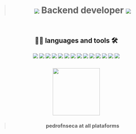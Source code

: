 ><h1 align="center"> 
><img align="center" src="https://img.icons8.com/external-filled-outline-wichaiwi/30/000000/external-backend-jobs-and-occupations-filled-outline-wichaiwi.png"/>
>Backend developer
><img align="center" src="https://img.icons8.com/color/30/000000/linux--v1.png"/> 
></h1>

<br>

<div align="center" display: "inline_block">
  
## 👨‍💻 languages and tools 🛠️

<img align="center" src="https://img.icons8.com/color/48/javascript.png" >
<img align="center" src="https://img.icons8.com/color/48/python.png" >
<img align="center" src="https://img.icons8.com/color/48/000000/c-plus-plus-logo.png"/>
<img align="center" src="https://img.icons8.com/color/48/000000/java-coffee-cup-logo--v1.png"/>
<img align="center" src="https://img.icons8.com/color/48/000000/android-studio--v3.png"/>
<img align="center" src="https://img.icons8.com/color/48/html-5--v1.png" >
<img align="center" src="https://img.icons8.com/color/48/css3.png" >
<img align="center" src="https://img.icons8.com/color/48/mysql-logo.png" >
<img align="center" src="https://img.icons8.com/color/48/firebase.png" >
<img align="center" src="https://img.icons8.com/color/48/000000/nodejs.png"/>
<img align="center" src="https://img.icons8.com/color/48/000000/react-native.png"/>
<img align="center" src="https://img.icons8.com/color/48/000000/heroku.png"/>
<img align="center" src="https://img.icons8.com/color/48/000000/git.png"/>
<img align="center" src="https://img.icons8.com/color/48/000000/arduino.png"/>
</div>

<br>

<p align="center">
<img height="150em" src="https://github-readme-stats.vercel.app/api/top-langs/?username=pedrofnseca&layout=compact&langs_count=7&theme=dark"/>
</p>

> <h3 align="center"> pedrofnseca at all plataforms </h3>
